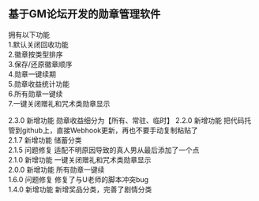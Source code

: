 ## 基于GM论坛开发的勋章管理软件

拥有以下功能  
1.默认关闭回收功能  
2.徽章按类型排序  
3.保存/还原徽章顺序  
4.勋章一键续期  
5.勋章收益统计功能  
6.所有勋章一键续  
7.一键关闭赠礼和咒术类勋章显示  

2.3.0 新增功能 勋章收益细分为【所有、常驻、临时】
2.2.0 新增功能 把代码托管到github上，直接Webhook更新，再也不要手动复制粘贴了  
2.1.7 新增功能 储蓄分类  
2.1.5 问题修复 适配不明原因导致的真人男从最后添加了一个点  
2.1.0 新增功能 一键关闭赠礼和咒术类勋章显示  
2.0.0 新增功能 所有勋章一键续  
1.6.0 问题修复 修复了与U老师的脚本冲突bug  
1.4.0 新增功能 新增奖品分类，完善了剧情分类  
